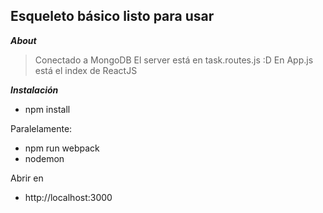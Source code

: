 ## Esqueleto básico listo para usar

***About***


> Conectado a MongoDB
> El server está en task.routes.js :D
> En App.js está el index de ReactJS

***Instalación***

- npm install

Paralelamente:


- npm run webpack
- nodemon

Abrir en 

- http://localhost:3000